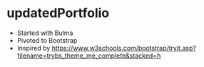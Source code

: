 # updatedPortfolio

- Started with Bulma
- Pivoted to Bootstrap
- Inspired by https://www.w3schools.com/bootstrap/tryit.asp?filename=trybs_theme_me_complete&stacked=h